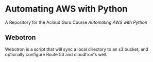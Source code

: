 # Automating AWS with Python

A Repository for the Acloud Guru Course *Automating AWS with Python*

## Webotron

Webotron is a script that will sync a local directory to an s3 bucket, and optionally configure Route 53 and cloudfronts well.
